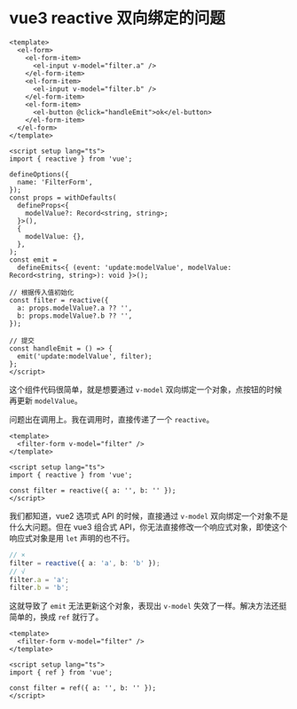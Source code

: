 # vue3 reactive 双向绑定的问题

```vue
<template>
  <el-form>
    <el-form-item>
      <el-input v-model="filter.a" />
    </el-form-item>
    <el-form-item>
      <el-input v-model="filter.b" />
    </el-form-item>
    <el-form-item>
      <el-button @click="handleEmit">ok</el-button>
    </el-form-item>
  </el-form>
</template>

<script setup lang="ts">
import { reactive } from 'vue';

defineOptions({
  name: 'FilterForm',
});
const props = withDefaults(
  defineProps<{
    modelValue?: Record<string, string>;
  }>(),
  {
    modelValue: {},
  },
);
const emit =
  defineEmits<{ (event: 'update:modelValue', modelValue: Record<string, string>): void }>();

// 根据传入值初始化
const filter = reactive({
  a: props.modelValue?.a ?? '',
  b: props.modelValue?.b ?? '',
});

// 提交
const handleEmit = () => {
  emit('update:modelValue', filter);
};
</script>
```

这个组件代码很简单，就是想要通过 `v-model` 双向绑定一个对象，点按钮的时候再更新 `modelValue`。

问题出在调用上。我在调用时，直接传递了一个 `reactive`。

```vue
<template>
  <filter-form v-model="filter" />
</template>

<script setup lang="ts">
import { reactive } from 'vue';

const filter = reactive({ a: '', b: '' });
</script>
```

我们都知道，vue2 选项式 API 的时候，直接通过 `v-model` 双向绑定一个对象不是什么大问题。但在 vue3 组合式 API，你无法直接修改一个响应式对象，即使这个响应式对象是用 `let` 声明的也不行。

```ts
// ×
filter = reactive({ a: 'a', b: 'b' });
// √
filter.a = 'a';
filter.b = 'b';
```

这就导致了 `emit` 无法更新这个对象，表现出 `v-model` 失效了一样。解决方法还挺简单的，换成 `ref` 就行了。

```vue
<template>
  <filter-form v-model="filter" />
</template>

<script setup lang="ts">
import { ref } from 'vue';

const filter = ref({ a: '', b: '' });
</script>
```

